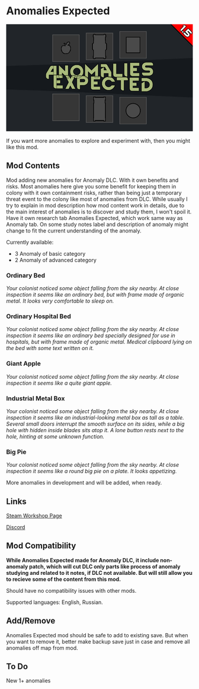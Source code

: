 # Anomalies Expected

![Text](/Mod%20Page/Images/Anomalies%20Expected.png)

If you want more anomalies to explore and experiment with, then you might like this mod.

## Mod Contents

Mod adding new anomalies for Anomaly DLC. With it own benefits and risks.
Most anomalies here give you some benefit for keeping them in colony with it own containment risks, rather than being just a temporary threat event to the colony like most of anomalies from DLC.
While usually I try to explain in mod description how mod content work in details, due to the main interest of anomalies is to discover and study them, I won't spoil it.
Have it own research tab Anomalies Expected, which work same way as Anomaly tab.
On some study notes label and description of anomaly might change to fit the current understanding of the anomaly.

Currently available:
* 3 Anomaly of basic category
* 2 Anomaly of advanced category

### Ordinary Bed

*Your colonist noticed some object falling from the sky nearby. At close inspection it seems like an ordinary bed, but with frame made of organic metal. It looks very comfortable to sleep on.*

### Ordinary Hospital Bed

*Your colonist noticed some object falling from the sky nearby. At close inspection it seems like an ordinary bed specially designed for use in hospitals, but with frame made of organic metal. Medical clipboard lying on the bed with some text written on it.*

### Giant Apple

*Your colonist noticed some object falling from the sky nearby. At close inspection it seems like a quite giant apple.*

### Industrial Metal Box

*Your colonist noticed some object falling from the sky nearby. At close inspection it seems like an industrial-looking metal box as tall as a table. Several small doors interrupt the smooth surface on its sides, while a big hole with hidden inside blades sits atop it. A lone button rests next to the hole, hinting at some unknown function.*

### Big Pie

*Your colonist noticed some object falling from the sky nearby. At close inspection it seems like a round big pie on a plate. It looks appetizing.*

More anomalies in development and will be added, when ready.

## Links

[Steam Workshop Page](https://steamcommunity.com/sharedfiles/filedetails/?id=3240752689)

[Discord](https://discord.gg/tKsBgzzTsG)

## Mod Compatibility

**While Anomalies Expected made for Anomaly DLC, it include non-anomaly patch, which will cut DLC only parts like process of anomaly studying and related to it notes, if DLC not available. But will still allow you to recieve some of the content from this mod.**

Should have no compatibility issues with other mods.

Supported languages: English, Russian.

## Add/Remove

Anomalies Expected mod should be safe to add to existing save. But when you want to remove it, better make backup save just in case and remove all anomalies off map from mod.

## To Do

New 1+ anomalies
